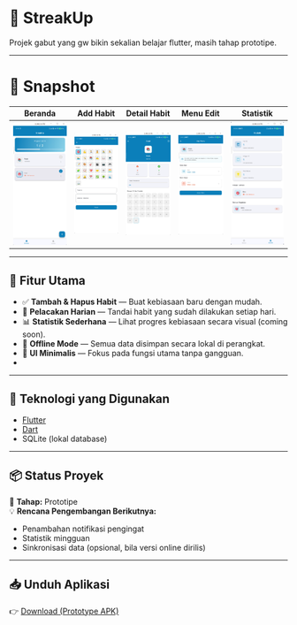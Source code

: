 # 🌟 StreakUp

Projek gabut yang gw bikin sekalian belajar flutter, masih tahap prototipe.

---

# 📸 Snapshot

| Beranda | Add Habit | Detail Habit | Menu Edit | Statistik |
|:--------:|:----------:|:-----------:|:--------------:|:-----------:|
| ![Beranda](Screenshot_scrcpy_20251025131855.png) | ![Add Habit](Screenshot_scrcpy_20251025131935.png) | ![Edit Waktu](Screenshot_scrcpy_20251025132047.png) | ![Detail Habit](Screenshot_scrcpy_20251025132117.png) | ![Statistik](Screenshot_scrcpy_20251025132342.png) |


---

## 🚀 Fitur Utama

- ✅ **Tambah & Hapus Habit** — Buat kebiasaan baru dengan mudah.  
- 📅 **Pelacakan Harian** — Tandai habit yang sudah dilakukan setiap hari.  
- 📊 **Statistik Sederhana** — Lihat progres kebiasaan secara visual (coming soon).  
- 📴 **Offline Mode** — Semua data disimpan secara lokal di perangkat.  
- 🧩 **UI Minimalis** — Fokus pada fungsi utama tanpa gangguan.
- 
---

## 🧱 Teknologi yang Digunakan

- [Flutter](https://flutter.dev/)  
- [Dart](https://dart.dev/)  
- SQLite (lokal database)  

---

## 📦 Status Proyek

🔧 **Tahap:** Prototipe  
💡 **Rencana Pengembangan Berikutnya:**
- Penambahan notifikasi pengingat  
- Statistik mingguan  
- Sinkronisasi data (opsional, bila versi online dirilis)

---

## 📥 Unduh Aplikasi

👉 [Download (Prototype APK)](https://github.com/17frn/StreakUp-Mobile/releases/latest)
